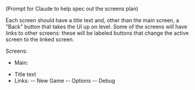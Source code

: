 (Prompt for Claude to help spec out the screens plan)

Each screen should have a title text and, other than the main screen, a "Back" button that takes the UI up on level. Some of the screens will have links to other screens: these will be labeled buttons that change the active screen to the linked screen.

Screens:

- Main:

* Title text
* Links:
  -- New Game
  -- Options
  -- Debug
